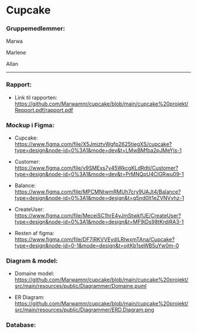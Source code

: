 # Cupcake

### Gruppemedlemmer: 

Marwa 

Marlene

Allan 

-------

### Rapport: 
* Link til rapporten: https://github.com/Marwamnr/cupcake/blob/main/cupcake%20projekt/Repport.pdf/rapport.pdf 




### Mockup i Figma: 

* Cupcake: https://www.figma.com/file/X5JmiztvWgfp2625tiegXS/cupcake?type=design&node-id=0%3A1&mode=dev&t=LMwBMfba2pJMeYjs-1 

* Customer: https://www.figma.com/file/y9SMExs7y45WkcgKLdRdti/Customer?type=design&node-id=0%3A1&mode=dev&t=PrMNQpU4ClGRwu09-1 

* Balance: https://www.figma.com/file/MPCMNtwmRMUh7cry9UAJt4/Balance?type=design&node-id=0%3A1&mode=design&t=g5nd0lt1eZVNVvhz-1

* CreateUser: https://www.figma.com/file/MeceiSC1hrE4yJmStwkfUE/CreateUser?type=design&node-id=0%3A1&mode=design&t=MF9iDs98tKrdiRA3-1 

* Resten af figma: https://www.figma.com/file/DF7iRKVVEydjLRlwxmTAna/Cupcake?type=design&node-id=0-1&mode=design&t=ojtKb1seWB5uYw0m-0


### Diagram & model:

* Domaine model: https://github.com/Marwamnr/cupcake/blob/main/cupcake%20projekt/src/main/resources/public/Diagrammer/Domaine.puml

* ER Diagram: https://github.com/Marwamnr/cupcake/blob/main/cupcake%20projekt/src/main/resources/public/Diagrammer/ERD.Diagram.png


### Database: 




